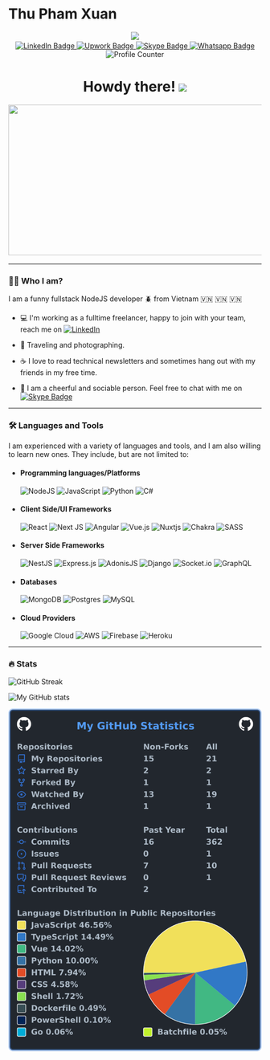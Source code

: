# Thu Pham Xuan

<div id="header" align="center">
  <img src="https://media.giphy.com/media/CrFLL3CnRpw5ddlBMm/giphy.gif" width="100"/>
  <div id="badges">
    <a href="https://www.linkedin.com/in/thu-px">
      <img src="https://img.shields.io/badge/LinkedIn-blue?style=for-the-badge&logo=linkedin&logoColor=white" alt="LinkedIn Badge"/>
    </a>
    <a href="https://www.upwork.com/freelancers/thupham25">
      <img src="https://img.shields.io/badge/Upwork-green?style=for-the-badge&logo=upwork&logoColor=white" alt="Upwork Badge"/>
    </a>
    <a href="skype:xuanthu404?chat">
      <img src="https://img.shields.io/badge/skype-blue?style=for-the-badge&logo=skype&logoColor=white" alt="Skype Badge"/>
    </a>
    <a href="https://wa.me/84378441221">
      <img src="https://img.shields.io/badge/whatsapp-green?style=for-the-badge&logo=whatsapp&logoColor=white" alt="Whatsapp Badge" />
    </a>
  </div>
  <img src="https://komarev.com/ghpvc/?username=thuupx&style=flat-square&color=blue" alt="Profile Counter"/>
  <h1>
  Howdy there!
    <img src="https://media.giphy.com/media/hvRJCLFzcasrR4ia7z/giphy.gif" width="30px"/>
  </h1>
  <div align="center">
    <img src="https://media.giphy.com/media/GQty4dYXeVkOeMzqVx/giphy.gif" width="600" height="300"/>
  </div>
</div>

---

### :technologist: Who I am?

I am a funny fullstack NodeJS developer :beetle: from Vietnam :vietnam: :vietnam: :vietnam:

- :computer: I'm working as a fulltime freelancer, happy to join with your team, reach me on [![LinkedIn](https://img.shields.io/badge/LinkedIn-blue?style=for-the-badge&logo=linkedin&logoColor=white)](https://www.linkedin.com/in/thu-px)

- :camera_flash: Traveling and photographing.

- :coffee: I love to read technical newsletters and sometimes hang out with my friends in my free time.

- 🎉 I am a cheerful and sociable person. Feel free to chat with me on <a href="skype:xuanthu404?chat">
      <img src="https://img.shields.io/badge/skype-blue?style=for-the-badge&logo=skype&logoColor=white" alt="Skype Badge"/>
    </a>

---

### :hammer_and_wrench: Languages and Tools

I am experienced with a variety of languages and tools, and I am also willing to learn new ones.
They include, but are not limited to:

- #### Programming languages/Platforms

  ![NodeJS](https://img.shields.io/badge/node.js-6DA55F?style=for-the-badge&logo=node.js&logoColor=white)
  ![JavaScript](https://img.shields.io/badge/javascript-%23323330.svg?style=for-the-badge&logo=javascript&logoColor=%23F7DF1E)
  ![Python](https://img.shields.io/badge/python-3670A0?style=for-the-badge&logo=python&logoColor=ffdd54)
  ![C#](https://img.shields.io/badge/c%23-%23239120.svg?style=for-the-badge&logo=c-sharp&logoColor=white)

- #### Client Side/UI Frameworks

  ![React](https://img.shields.io/badge/react-%2320232a.svg?style=for-the-badge&logo=react&logoColor=%2361DAFB)
  ![Next JS](https://img.shields.io/badge/Next-black?style=for-the-badge&logo=next.js&logoColor=white)
  ![Angular](https://img.shields.io/badge/angular-%23DD0031.svg?style=for-the-badge&logo=angular&logoColor=white)
  ![Vue.js](https://img.shields.io/badge/vuejs-%2335495e.svg?style=for-the-badge&logo=vuedotjs&logoColor=%234FC08D)
  ![Nuxtjs](https://img.shields.io/badge/Nuxt-002E3B?style=for-the-badge&logo=nuxtdotjs&logoColor=#00DC82)
  ![Chakra](https://img.shields.io/badge/chakra-%234ED1C5.svg?style=for-the-badge&logo=chakraui&logoColor=white)
  ![SASS](https://img.shields.io/badge/SASS-hotpink.svg?style=for-the-badge&logo=SASS&logoColor=white)

- #### Server Side Frameworks

  ![NestJS](https://img.shields.io/badge/nestjs-%23E0234E.svg?style=for-the-badge&logo=nestjs&logoColor=white)
  ![Express.js](https://img.shields.io/badge/express.js-%23404d59.svg?style=for-the-badge&logo=express&logoColor=%2361DAFB)
  ![AdonisJS](https://img.shields.io/badge/adonisjs-%23220052.svg?style=for-the-badge&logo=adonisjs&logoColor=white)
  ![Django](https://img.shields.io/badge/django-%23092E20.svg?style=for-the-badge&logo=django&logoColor=white)
  ![Socket.io](https://img.shields.io/badge/Socket.io-black?style=for-the-badge&logo=socket.io&badgeColor=010101)
  ![GraphQL](https://img.shields.io/badge/-GraphQL-E10098?style=for-the-badge&logo=graphql&logoColor=white)

- #### Databases

  ![MongoDB](https://img.shields.io/badge/MongoDB-%234ea94b.svg?style=for-the-badge&logo=mongodb&logoColor=white)
  ![Postgres](https://img.shields.io/badge/postgres-%23316192.svg?style=for-the-badge&logo=postgresql&logoColor=white)
  ![MySQL](https://img.shields.io/badge/mysql-%2300f.svg?style=for-the-badge&logo=mysql&logoColor=white)

- #### Cloud Providers

  ![Google Cloud](https://img.shields.io/badge/GoogleCloud-%234285F4.svg?style=for-the-badge&logo=google-cloud&logoColor=white)
  ![AWS](https://img.shields.io/badge/AWS-%23FF9900.svg?style=for-the-badge&logo=amazon-aws&logoColor=white)
  ![Firebase](https://img.shields.io/badge/firebase-%23039BE5.svg?style=for-the-badge&logo=firebase)
  ![Heroku](https://img.shields.io/badge/heroku-%23430098.svg?style=for-the-badge&logo=heroku&logoColor=white)

---

### :fire: Stats

![GitHub Streak](https://streak-stats.demolab.com?user=thuupx&theme=dark&hide_border=true&border_radius=5)

![My GitHub stats](https://github-readme-stats.vercel.app/api?username=thuupx&show_icons=true&theme=dark)

![My detail statistics](images/userstats.svg)

